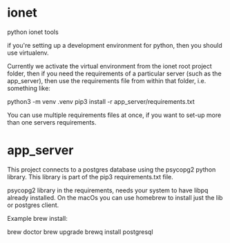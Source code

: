 # ionet
python ionet tools

if you're setting up a development environment for python, then you should use virtualenv.

Currently we activate the virtual environment from the ionet root project folder, then if you need the requirements of a particular server (such as the app_server), then use the requirements file from within that folder, i.e. something like:

python3 -m venv .venv
pip3 install -r app_server/requirements.txt

You can use multiple requirements files at once, if you want to set-up more than one servers requirements.

# app_server

This project connects to a postgres database using the psycopg2 python library. This library is part of the pip3 requirements.txt file.

psycopg2 library in the requirements, needs your system to have libpq already installed. On the macOs you can use homebrew to install just the lib or postgres client.

Example brew install:

brew doctor
brew upgrade
brewq install postgresql
